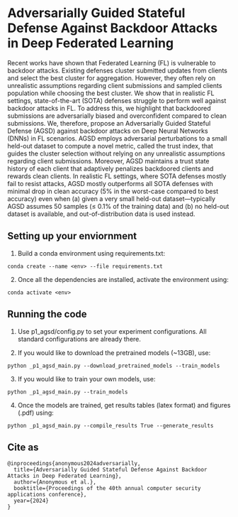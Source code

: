 # Adversarially Guided Stateful Defense Against Backdoor Attacks in Deep Federated Learning

Recent works have shown that Federated Learning (FL) is vulnerable to backdoor attacks. Existing defenses cluster submitted updates from clients and select the best cluster for aggregation. However, they often rely on unrealistic assumptions regarding client submissions and sampled clients population while choosing the best cluster. We show that in realistic FL settings, state-of-the-art (SOTA) defenses struggle to perform well against backdoor attacks in FL. To address this, we highlight that backdoored submissions are adversarially biased and overconfident compared to clean submissions. We, therefore, propose an Adversarially Guided Stateful Defense (AGSD) against backdoor attacks on Deep Neural Networks (DNNs) in FL scenarios. AGSD employs adversarial perturbations to a small held-out dataset to compute a novel metric, called the trust index, that guides the cluster selection without relying on any unrealistic assumptions regarding client submissions. Moreover, AGSD maintains a trust state history of each client that adaptively penalizes backdoored clients and rewards clean clients. In realistic FL settings, where SOTA defenses mostly fail to resist attacks, AGSD mostly outperforms all SOTA defenses with minimal drop in clean accuracy (5% in the worst-case compared to best accuracy) even when (a) given a very small held-out dataset—typically AGSD assumes 50 samples (≤ 0.1% of the training data) and (b) no held-out dataset is available, and out-of-distribution data is used instead.


## Setting up your enviornment
1. Build a conda environment using requirements.txt:
```
conda create --name <env> --file requirements.txt
```

2. Once all the dependencies are installed, activate the environment using:
```
conda activate <env>
```

## Running the code
1. Use p1_agsd/config.py to set your experiment configurations. All standard configurations are already there.

2. If you would like to download the pretrained models (~13GB), use:
```
python _p1_agsd_main.py --download_pretrained_models --train_models
```

3. If you would like to train your own models, use:
```
python _p1_agsd_main.py --train_models
```

4. Once the models are trained, get results tables (latex format) and figures (.pdf) using:
```
python _p1_agsd_main.py --compile_results True --generate_results
```

## Cite as
```
@inproceedings{anonymous2024adversarially,
  title={Adversarially Guided Stateful Defense Against Backdoor Attacks in Deep Federated Learning},
  author={Anonymous et al.},
  booktitle={Proceedings of the 40th annual computer security applications conference},
  year={2024}
}
```
